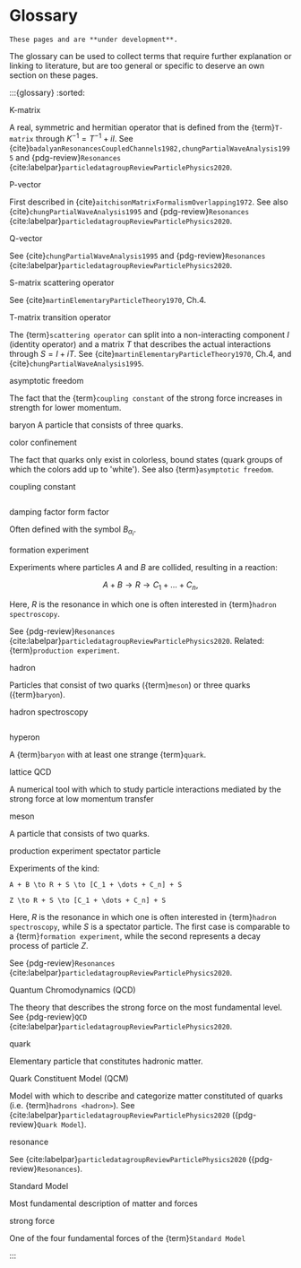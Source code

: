 <!-- cspell:ignore aitchison badalyan tanabashi -->

# Glossary

```{warning}
These pages and are **under development**.
```

The glossary can be used to collect terms that require further explanation or
linking to literature, but are too general or specific to deserve an own
section on these pages.

<!-- prettier-ignore-start -->

:::{glossary}
:sorted:

K-matrix

  A real, symmetric and hermitian operator that is defined from the
  {term}`T-matrix` through $K^{-1} = T^{-1} + iI$. See
  {cite}`badalyanResonancesCoupledChannels1982,chungPartialWaveAnalysis1995`
  and {pdg-review}`Resonances`
  {cite:labelpar}`particledatagroupReviewParticlePhysics2020`.

P-vector

  First described in {cite}`aitchisonMatrixFormalismOverlapping1972`. See also
  {cite}`chungPartialWaveAnalysis1995` and {pdg-review}`Resonances`
  {cite:labelpar}`particledatagroupReviewParticlePhysics2020`.

Q-vector

  See {cite}`chungPartialWaveAnalysis1995` and
  {pdg-review}`Resonances`
  {cite:labelpar}`particledatagroupReviewParticlePhysics2020`.

S-matrix
scattering operator

  See {cite}`martinElementaryParticleTheory1970`, Ch.4.

T-matrix
transition operator

  The {term}`scattering operator` can split into a non-interacting component
  $I$ (identity operator) and a matrix $T$ that describes the actual
  interactions through $S = I + iT$. See
  {cite}`martinElementaryParticleTheory1970`, Ch.4, and
  {cite}`chungPartialWaveAnalysis1995`.

asymptotic freedom

  The fact that the {term}`coupling constant` of the strong force increases
  in strength for lower momentum.

baryon
  A particle that consists of three quarks.

color confinement

  The fact that quarks only exist in colorless, bound states (quark groups of
  which the colors add up to 'white'). See also {term}`asymptotic freedom`.

coupling constant

  ```{todo} Define coupling constant
  ```

damping factor
form factor

  Often defined with the symbol $B_{\alpha_i}$.

formation experiment

  Experiments where particles $A$ and $B$ are collided, resulting in a
  reaction:

  $$
  A + B \to R \to C_1 + \dots + C_n,
  $$

  Here, $R$ is the resonance in which one is often interested in
  {term}`hadron spectroscopy`.

  See {pdg-review}`Resonances`
  {cite:labelpar}`particledatagroupReviewParticlePhysics2020`. Related:
  {term}`production experiment`.

hadron

  Particles that consist of two quarks ({term}`meson`) or three quarks
  ({term}`baryon`).

hadron spectroscopy

  ```{todo} Define hadron spectroscopy
  ```

hyperon

  A {term}`baryon` with at least one strange {term}`quark`.

lattice QCD

  A numerical tool with which to study particle interactions mediated by the
  strong force at low momentum transfer

meson

  A particle that consists of two quarks.

production experiment
spectator particle

  Experiments of the kind:

  ```{math}
  A + B \to R + S \to [C_1 + \dots + C_n] + S

  Z \to R + S \to [C_1 + \dots + C_n] + S
  ```

  Here, $R$ is the resonance in which one is often interested in
  {term}`hadron spectroscopy`, while $S$ is a spectator particle. The first
  case is comparable to a {term}`formation experiment`, while the second
  represents a decay process of particle $Z$.

  See {pdg-review}`Resonances`
  {cite:labelpar}`particledatagroupReviewParticlePhysics2020`.

Quantum Chromodynamics (QCD)

  The theory that describes the strong force on the most fundamental level. See
  {pdg-review}`QCD`
  {cite:labelpar}`particledatagroupReviewParticlePhysics2020`.

quark

  Elementary particle that constitutes hadronic matter.

Quark Constituent Model (QCM)

  Model with which to describe and categorize matter constituted of quarks
  (i.e. {term}`hadrons <hadron>`). See
  {cite:labelpar}`particledatagroupReviewParticlePhysics2020`
  ({pdg-review}`Quark Model`).

resonance

  See {cite:labelpar}`particledatagroupReviewParticlePhysics2020`
  ({pdg-review}`Resonances`).

Standard Model

  Most fundamental description of matter and forces

strong force

  One of the four fundamental forces of the {term}`Standard Model`

:::
<!-- prettier-ignore-end -->

